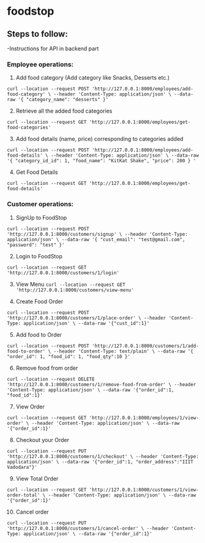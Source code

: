 # foodstop

## Steps to follow:
-Instructions for API in backend part

### Employee operations:
1. Add food category (Add category like Snacks, Desserts etc.)

`curl --location --request POST 'http://127.0.0.1:8000/employees/add-food-category' \
--header 'Content-Type: application/json' \
--data-raw '{
    "category_name": "desserts"
}'`  

2.  Retrieve all the added food categories

`curl --location --request GET 'http://127.0.0.1:8000/employees/get-food-categories'`


3. Add food details (name, price) corresponding to categories added

`curl --location --request POST 'http://127.0.0.1:8000/employees/add-food-details' \
--header 'Content-Type: application/json' \
--data-raw '{
    "category_id_id": 1,
    "food_name": "KitKat Shake",
    "price": 200
}
'`

4. Get Food Details

`curl --location --request GET 'http://127.0.0.1:8000/employees/get-food-details'`


### Customer operations:

1. SignUp to FoodStop

`curl --location --request POST 'http://127.0.0.1:8000/customers/signup' \
--header 'Content-Type: application/json' \
--data-raw '{
    "cust_email": "test@gmail.com",
    "password": "test"
}'`

2. Login to FoodStop

`curl --location --request GET 'http://127.0.0.1:8000/customers/1/login'`

3. View Menu
`curl --location --request GET 'http://127.0.0.1:8000/customers/view-menu'`

4. Create Food Order

`curl --location --request POST 'http://127.0.0.1:8000/customers/1/place-order' \
--header 'Content-Type: application/json' \
--data-raw '{"cust_id":1}'` 

5. Add food to Order

`curl --location --request POST 'http://127.0.0.1:8000/customers/1/add-food-to-order' \
--header 'Content-Type: text/plain' \
--data-raw '{
    "order_id": 1,
    "food_id": 1,
    "food_qty":10
}'`

6. Remove food from order

`curl --location --request DELETE 'http://127.0.0.1:8000/customers/1/remove-food-from-order' \
--header 'Content-Type: application/json' \
--data-raw '{"order_id":1, "food_id":1}'`

7. View Order

`curl --location --request GET 'http://127.0.0.1:8000/employees/1/view-order' \
--header 'Content-Type: application/json' \
--data-raw '{"order_id":1}'`

8. Checkout your Order

`curl --location --request PUT 'http://127.0.0.1:8000/customers/1/checkout' \
--header 'Content-Type: application/json' \
--data-raw '{"order_id":1, "order_address":"IIIT Vadodara"}'`

9. View Total Order 

`curl --location --request GET 'http://127.0.0.1:8000/customers/1/view-order-total' \
--header 'Content-Type: application/json' \
--data-raw '{"order_id":1}'`

10. Cancel order

`curl --location --request PUT 'http://127.0.0.1:8000/customers/1/cancel-order' \
--header 'Content-Type: application/json' \
--data-raw '{"order_id":1}'`
